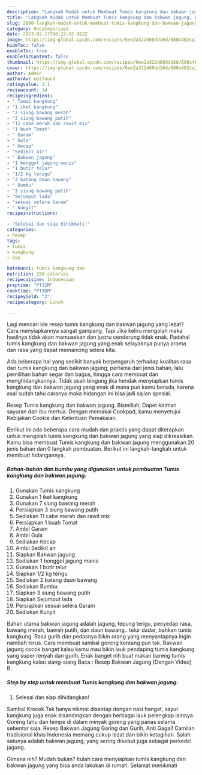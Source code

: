 ```yaml
---
description: "Langkah Mudah untuk Membuat Tumis kangkung dan bakwan jagung, Bisa Manjain Lidah"
title: "Langkah Mudah untuk Membuat Tumis kangkung dan bakwan jagung, Bisa Manjain Lidah"
slug: 2600-langkah-mudah-untuk-membuat-tumis-kangkung-dan-bakwan-jagung-bisa-manjain-lidah
category: Uncategorized
date: 2023-02-17T06:22:32.962Z
image: https://img-global.cpcdn.com/recipes/6ee2a322d60dd16d/680x482cq70/tumis-kangkung-dan-bakwan-jagung-foto-resep-utama.jpg
hideToc: false
enableToc: true
enableTocContent: false
thumbnail: https://img-global.cpcdn.com/recipes/6ee2a322d60dd16d/680x482cq70/tumis-kangkung-dan-bakwan-jagung-foto-resep-utama.jpg
cover: https://img-global.cpcdn.com/recipes/6ee2a322d60dd16d/680x482cq70/tumis-kangkung-dan-bakwan-jagung-foto-resep-utama.jpg
author: Admin
authorAv: notfound
ratingvalue: 3.1
reviewcount: 14
recipeingredient:
- " Tumis kangkung"
- "1 iket kangkung"
- "7 siung bawang merah"
- "3 siung bawang putih"
- "11 cabe merah dan rawit mix"
- "1 buah Tomat"
- " Garam"
- " Gula"
- " Kecap"
- "Sedikit air"
- " Bakwan jagung"
- "1 bonggol jagung manis"
- "1 butir telur"
- "1/2 kg terigu"
- "2 batang daun bawang"
- " Bumbu"
- "3 siung bawang putih"
- "Sejumput lada"
- "sesuai selera Garam"
- " Kunyit"
recipeinstructions:

- "Selesai dan siap dinikmati!"
categories:
- Resep
tags:
- tumis
- kangkung
- dan

katakunci: tumis kangkung dan 
nutrition: 258 calories
recipecuisine: Indonesian
preptime: "PT32M"
cooktime: "PT36M"
recipeyield: "2"
recipecategory: Lunch

---
```



Lagi mencari ide resep tumis kangkung dan bakwan jagung yang lezat? Cara menyiapkannya sangat gampang. Tapi Jika keliru mengolah maka hasilnya tidak akan memuaskan dan justru cenderung tidak enak. Padahal tumis kangkung dan bakwan jagung yang enak selayaknya punya aroma dan rasa yang dapat memancing selera kita.


Ada beberapa hal yang sedikit banyak berpengaruh terhadap kualitas rasa dari tumis kangkung dan bakwan jagung, pertama dari jenis bahan, lalu pemilihan bahan segar dan bagus, hingga cara membuat dan menghidangkannya. Tidak usah bingung jika hendak menyiapkan tumis kangkung dan bakwan jagung yang enak di mana pun kamu berada, karena asal sudah tahu caranya maka hidangan ini bisa jadi sajian spesial.

Resep Tumis kangkung dan bakwan jagung. Bismillah, Dapet kiriman sayuran dari ibu mertua. Dengan memakai Cookpad, kamu menyetujui Kebijakan Cookie dan Ketentuan Pemakaian.


Berikut ini ada beberapa cara mudah dan praktis yang dapat diterapkan untuk mengolah tumis kangkung dan bakwan jagung yang siap dikreasikan. Kamu bisa membuat Tumis kangkung dan bakwan jagung menggunakan 20 jenis bahan dan 0 langkah pembuatan. Berikut ini langkah-langkah untuk membuat hidangannya.

<!--inarticleads1-->

##### Bahan-bahan dan bumbu yang digunakan untuk pembuatan Tumis kangkung dan bakwan jagung:

1. Gunakan  Tumis kangkung
1. Gunakan 1 iket kangkung
1. Gunakan 7 siung bawang merah
1. Persiapkan 3 siung bawang putih
1. Sediakan 11 cabe merah dan rawit mix
1. Persiapkan 1 buah Tomat
1. Ambil  Garam
1. Ambil  Gula
1. Sediakan  Kecap
1. Ambil Sedikit air
1. Siapkan  Bakwan jagung
1. Sediakan 1 bonggol jagung manis
1. Gunakan 1 butir telur
1. Siapkan 1/2 kg terigu
1. Sediakan 2 batang daun bawang
1. Sediakan  Bumbu
1. Siapkan 3 siung bawang putih
1. Siapkan Sejumput lada
1. Persiapkan sesuai selera Garam
1. Sediakan  Kunyit


Bahan utama bakwan jagung adalah jagung, tepung terigu, penyedap rasa, bawang merah, bawah putih, dan daun bawang.. telur dadar, bahkan tumis kangkung. Rasa gurih dan pedasnya bikin orang yang menyantapnya ingin nambah terus. Cara membuat sambal goreng kentang pun tak. Bakwan jagung cocok banget kalau kamu mau bikin lauk pendaping tumis kangkung yang super renyah dan gurih, Enak banget nih buat makan bareng tumis kangkung kalau siang-siang Baca : Resep Bakwan Jagung [Dengan Video] B. 

<!--inarticleads2-->

##### Step by step untuk membuat Tumis kangkung dan bakwan jagung:


1. Selesai dan siap dihidangkan!

Sambal Krecek Tak hanya nikmat disantap dengan nasi hangat, sayur kangkung juga enak disandingkan dengan berbagai lauk pelengkap lainnya. Goreng tahu dan tempe di dalam minyak goreng yang panas selama sebentar saja. Resep Bakwan Jagung Garing dan Gurih, Anti Gagal! Camilan tradisional khas Indonesia memang cukup lezat dan bikin ketagihan. Salah satunya adalah bakwan jagung, yang sering disebut juga sebagai perkedel jagung. 

Gimana nih? Mudah bukan? Itulah cara menyiapkan tumis kangkung dan bakwan jagung yang bisa anda lakukan di rumah. Selamat menikmati
